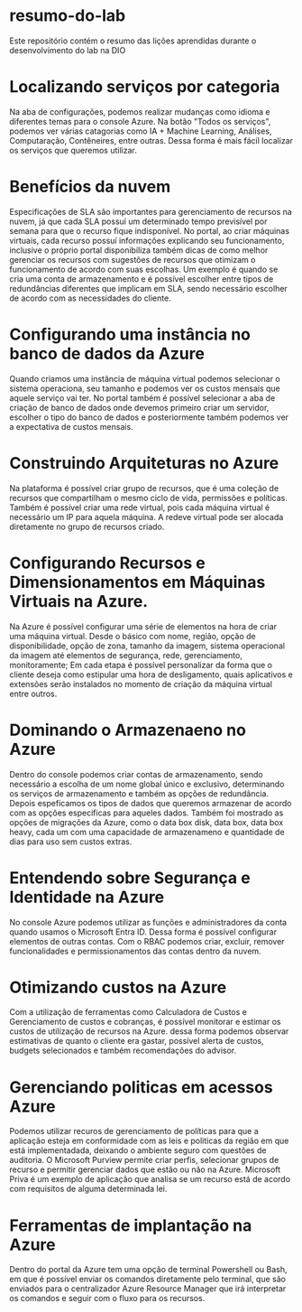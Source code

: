 # resumo-do-lab
Este repositório contém o resumo das lições aprendidas durante o desenvolvimento do lab na DIO

# Localizando serviços por categoria 
Na aba de configurações, podemos realizar mudanças como idioma e diferentes temas para o console Azure. Na botão "Todos os serviços", podemos ver várias catagorias como IA + Machine Learning, Análises, Computaração, Contêneires, entre outras. Dessa forma é mais fácil localizar os serviços que queremos utilizar. 

# Benefícios da nuvem 
Especificações de SLA são importantes para gerenciamento de recursos na nuvem, já que cada SLA possuí um determinado tempo previsível por semana para que o recurso fique indisponível. No portal, ao criar máquinas virtuais, cada recurso possuí informações explicando seu funcionamento, inclusive o próprio portal disponibiliza também dicas de como melhor gerenciar os recursos com sugestões de recursos que otimizam o funcionamento de acordo com suas escolhas. Um exemplo é quando se cria uma conta de armazenamento e é possível escolher entre tipos de redundâncias diferentes que implicam em SLA, sendo necessário escolher de acordo com as necessidades do cliente.

# Configurando uma instância no banco de dados da Azure
Quando criamos uma instância de máquina virtual podemos selecionar o sistema operaciona, seu tamanho e podemos ver os custos mensais que aquele serviço vai ter. No portal também é possível selecionar a aba de criação de banco de dados onde devemos primeiro criar um servidor, escolher o tipo do banco de dados e posteriormente também podemos ver a expectativa de custos mensais. 

# Construindo Arquiteturas no Azure
Na plataforma é possível criar grupo de recursos, que é uma coleção de recursos que compartilham o mesmo ciclo de vida, permissões e políticas. Também é possível criar uma rede virtual, pois cada máquina virtual é necessário um IP para aquela máquina. A redeve virtual pode ser alocada diretamente no grupo de recursos criado. 

# Configurando Recursos e Dimensionamentos em Máquinas Virtuais na Azure.
Na Azure é possível configurar uma série de elementos na hora de criar uma máquina virtual. Desde o básico com nome, região, opção de disponibilidade, opção de zona, tamanho da imagem, sistema operacional da imagem até elementos de segurança, rede, gerenciamento, monitoramente; Em cada etapa é possível personalizar da forma que o cliente deseja como estipular uma hora de desligamento, quais aplicativos e extensões serão instalados no momento de criação da máquina virtual entre outros. 

# Dominando o Armazenaeno no Azure
Dentro do console podemos criar contas de armazenamento, sendo necessário a escolha de um nome global único e exclusivo, determinando os serviços de armazenamento e também as opções de redundância. Depois espeficamos os tipos de dados que queremos armazenar de acordo com as opções especificas para aqueles dados. Também foi mostrado as opções de migrações da Azure, como o data box disk, data box, data box heavy, cada um com uma capacidade de armazenameno e quantidade de dias para uso sem custos extras. 

# Entendendo sobre Segurança e Identidade na Azure
No console Azure podemos utilizar as funções e administradores da conta quando usamos o Microsoft Entra ID. Dessa forma é possível configurar elementos de outras contas. Com o RBAC podemos criar, excluir, remover funcionalidades e permissionamentos das contas dentro da nuvem.

# Otimizando custos na Azure
Com a utilização de ferramentas como Calculadora de Custos e Gerenciamento de custos e cobranças, é possível monitorar e estimar os custos de utilização de recursos na Azure. dessa forma podemos observar estimativas de quanto o cliente era gastar, possível alerta de custos, budgets selecionados e também recomendações do advisor. 

# Gerenciando politicas em acessos Azure
Podemos utilizar recuros de gerenciamento de políticas para que a aplicação esteja em conformidade com as leis e politicas da região em que está implementadada, deixando o ambiente seguro com questões de auditoria. O Microsoft Purview permite criar perfis, selecionar grupos de recurso e permitir gerenciar dados que estão ou não na Azure. Microsoft Priva é um exemplo de aplicação que analisa se um recurso está de acordo com requisitos de alguma determinada lei. 

# Ferramentas de implantação na Azure
Dentro do portal da Azure tem uma opção de terminal Powershell ou Bash, em que é possível enviar os comandos diretamente pelo terminal, que são enviados para o centralizador Azure Resource Manager que irá interpretar os comandos e seguir com o fluxo para os recursos. 
